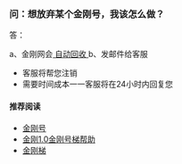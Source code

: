 ### 问：想放弃某个金刚号，我该怎么做？

答：

a、金刚网会[ 自动回收 ](https://a2zitpro.github.io/web/kkidrecycling)
b、发邮件给客服

- 客服将帮您注销
- 需要时间成本一一客服将在24小时内回复您

#### 推荐阅读

- [金刚号](https://a2zitpro.github.io/web/list_kkid)
- [金刚1.0金刚号梯帮助](https://a2zitpro.github.io/web/list_helpkkvpn1.0)
- [金刚梯](https://a2zitpro.github.io/web/dlb)
